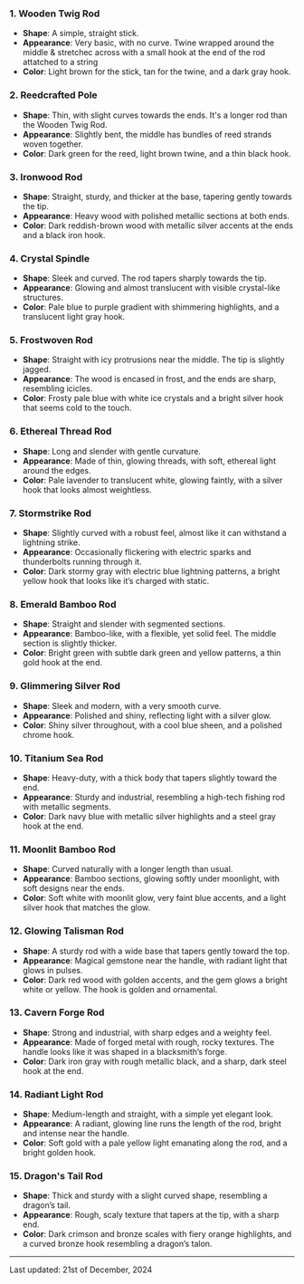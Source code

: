 
### **1. Wooden Twig Rod**
- **Shape**: A simple, straight stick.
- **Appearance**: Very basic, with no curve. Twine wrapped around the middle & stretchec across with a small hook at the end of the rod attatched to a string
- **Color**: Light brown for the stick, tan for the twine, and a dark gray hook.  

### **2. Reedcrafted Pole**
- **Shape**: Thin, with slight curves towards the ends. It's a longer rod than the Wooden Twig Rod.  
- **Appearance**: Slightly bent, the middle has bundles of reed strands woven together.  
- **Color**: Dark green for the reed, light brown twine, and a thin black hook.  

### **3. Ironwood Rod**
- **Shape**: Straight, sturdy, and thicker at the base, tapering gently towards the tip.  
- **Appearance**: Heavy wood with polished metallic sections at both ends.  
- **Color**: Dark reddish-brown wood with metallic silver accents at the ends and a black iron hook.  

### **4. Crystal Spindle**
- **Shape**: Sleek and curved. The rod tapers sharply towards the tip.  
- **Appearance**: Glowing and almost translucent with visible crystal-like structures.  
- **Color**: Pale blue to purple gradient with shimmering highlights, and a translucent light gray hook.  

### **5. Frostwoven Rod**
- **Shape**: Straight with icy protrusions near the middle. The tip is slightly jagged.  
- **Appearance**: The wood is encased in frost, and the ends are sharp, resembling icicles.  
- **Color**: Frosty pale blue with white ice crystals and a bright silver hook that seems cold to the touch.  

### **6. Ethereal Thread Rod**
- **Shape**: Long and slender with gentle curvature.  
- **Appearance**: Made of thin, glowing threads, with soft, ethereal light around the edges.  
- **Color**: Pale lavender to translucent white, glowing faintly, with a silver hook that looks almost weightless.  

### **7. Stormstrike Rod**
- **Shape**: Slightly curved with a robust feel, almost like it can withstand a lightning strike.  
- **Appearance**: Occasionally flickering with electric sparks and thunderbolts running through it.  
- **Color**: Dark stormy gray with electric blue lightning patterns, a bright yellow hook that looks like it’s charged with static.  

### **8. Emerald Bamboo Rod**
- **Shape**: Straight and slender with segmented sections.  
- **Appearance**: Bamboo-like, with a flexible, yet solid feel. The middle section is slightly thicker.  
- **Color**: Bright green with subtle dark green and yellow patterns, a thin gold hook at the end.  

### **9. Glimmering Silver Rod**
- **Shape**: Sleek and modern, with a very smooth curve.  
- **Appearance**: Polished and shiny, reflecting light with a silver glow.  
- **Color**: Shiny silver throughout, with a cool blue sheen, and a polished chrome hook.  

### **10. Titanium Sea Rod**
- **Shape**: Heavy-duty, with a thick body that tapers slightly toward the end.  
- **Appearance**: Sturdy and industrial, resembling a high-tech fishing rod with metallic segments.  
- **Color**: Dark navy blue with metallic silver highlights and a steel gray hook at the end.  

### **11. Moonlit Bamboo Rod**
- **Shape**: Curved naturally with a longer length than usual.  
- **Appearance**: Bamboo sections, glowing softly under moonlight, with soft designs near the ends.  
- **Color**: Soft white with moonlit glow, very faint blue accents, and a light silver hook that matches the glow.  

### **12. Glowing Talisman Rod**
- **Shape**: A sturdy rod with a wide base that tapers gently toward the top.  
- **Appearance**: Magical gemstone near the handle, with radiant light that glows in pulses.  
- **Color**: Dark red wood with golden accents, and the gem glows a bright white or yellow. The hook is golden and ornamental.  

### **13. Cavern Forge Rod**
- **Shape**: Strong and industrial, with sharp edges and a weighty feel.  
- **Appearance**: Made of forged metal with rough, rocky textures. The handle looks like it was shaped in a blacksmith’s forge.  
- **Color**: Dark iron gray with rough metallic black, and a sharp, dark steel hook at the end.  

### **14. Radiant Light Rod**
- **Shape**: Medium-length and straight, with a simple yet elegant look.  
- **Appearance**: A radiant, glowing line runs the length of the rod, bright and intense near the handle.  
- **Color**: Soft gold with a pale yellow light emanating along the rod, and a bright golden hook.  

### **15. Dragon's Tail Rod**
- **Shape**: Thick and sturdy with a slight curved shape, resembling a dragon’s tail.  
- **Appearance**: Rough, scaly texture that tapers at the tip, with a sharp end.  
- **Color**: Dark crimson and bronze scales with fiery orange highlights, and a curved bronze hook resembling a dragon’s talon.  

---

Last updated: 21st of December, 2024
